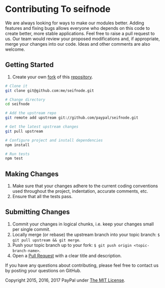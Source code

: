 # Contributing To seifnode

We are always looking for ways to make our modules better. Adding features and fixing bugs allows everyone who depends
on this code to create better, more stable applications.
Feel free to raise a pull request to us. Our team would review your proposed modifications and, if appropriate, merge
your changes into our code. Ideas and other comments are also welcome.

## Getting Started
1. Create your own [fork](https://help.github.com/articles/fork-a-repo) of this [repository](../../fork).

```bash
# Clone it
git clone git@github.com:me/seifnode.git

# Change directory
cd seifnode

# Add the upstream repo
git remote add upstream git://github.com/paypal/seifnode.git

# Get the latest upstream changes
git pull upstream

# Configure project and install dependencies
npm install

# Run tests
npm test
```

## Making Changes
1. Make sure that your changes adhere to the current coding conventions used throughout the project, indentation, accurate comments, etc.
2. Ensure that all the tests pass.

## Submitting Changes
1. Commit your changes in logical chunks, i.e. keep your changes small per single commit.
2. Locally merge (or rebase) the upstream branch into your topic branch: `$ git pull upstream && git merge`.
3. Push your topic branch up to your fork: `$ git push origin <topic-branch-name>`.
4. Open a [Pull Request](https://help.github.com/articles/using-pull-requests) with a clear title and description.

If you have any questions about contributing, please feel free to contact us by posting your questions on GitHub.

Copyright 2015, 2016, 2017 PayPal under [The MIT License](LICENSE.md).
